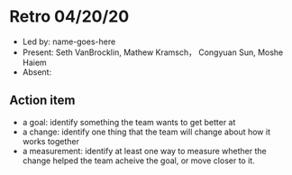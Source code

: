 # Retro 04/20/20

* Led by: name-goes-here
* Present: Seth VanBrocklin, Mathew Kramsch， Congyuan Sun, Moshe Haiem
* Absent: 

## Action item

* a goal: identify something the team wants to get better at
* a change: identify one thing that the team will change about how it works together
* a measurement: identify at least one way to measure whether the change helped the team acheive the goal, or move closer to it.
